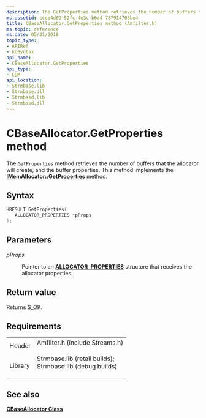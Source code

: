 ```yaml
---
description: The GetProperties method retrieves the number of buffers that the allocator will create, and the buffer properties. This method implements the IMemAllocator::GetProperties method.
ms.assetid: ccee4d69-52fc-4e3c-b6a4-787914708be4
title: CBaseAllocator.GetProperties method (Amfilter.h)
ms.topic: reference
ms.date: 05/31/2018
topic_type: 
- APIRef
- kbSyntax
api_name: 
- CBaseAllocator.GetProperties
api_type: 
- COM
api_location: 
- Strmbase.lib
- Strmbase.dll
- Strmbasd.lib
- Strmbasd.dll
---
```


# CBaseAllocator.GetProperties method

The `GetProperties` method retrieves the number of buffers that the allocator will create, and the buffer properties. This method implements the [**IMemAllocator::GetProperties**](/windows/desktop/api/Strmif/nf-strmif-imemallocator-getproperties) method.

## Syntax


```C++
HRESULT GetProperties(
   ALLOCATOR_PROPERTIES *pProps
);
```



## Parameters

<dl> <dt>

*pProps* 
</dt> <dd>

Pointer to an [**ALLOCATOR\_PROPERTIES**](/windows/win32/api/strmif/ns-strmif-allocator_properties) structure that receives the allocator properties.

</dd> </dl>

## Return value

Returns S\_OK.

## Requirements



|                    |                                                                                                                                                                                            |
|--------------------|--------------------------------------------------------------------------------------------------------------------------------------------------------------------------------------------|
| Header<br/>  | <dl> <dt>Amfilter.h (include Streams.h)</dt> </dl>                                                                                  |
| Library<br/> | <dl> <dt>Strmbase.lib (retail builds); </dt> <dt>Strmbasd.lib (debug builds)</dt> </dl> |



## See also

<dl> <dt>

[**CBaseAllocator Class**](cbaseallocator.md)
</dt> </dl>

 

 




